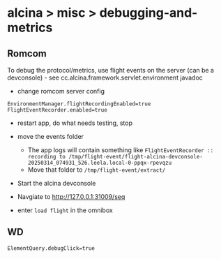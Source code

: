 # alcina > misc > debugging-and-metrics

## Romcom

To debug the protocol/metrics, use flight events on the server (can be a devconsole) -
see cc.alcina.framework.servlet.environment javadoc

- change romcom server config

```
EnvironmentManager.flightRecordingEnabled=true
FlightEventRecorder.enabled=true
```

- restart app, do what needs testing, stop

- move the events folder
  - The app logs will contain something like `FlightEventRecorder :: recording to /tmp/flight-event/flight-alcina-devconsole-20250314_074931_526.leela.local-0-ppqx-rpevqzu`
  - Move that folder to `/tmp/flight-event/extract/`
- Start the alcina devconsole
- Navgiate to <http://127.0.0.1:31009/seq>
- enter `load flight` in the omnibox

## WD

```
ElementQuery.debugClick=true
```
